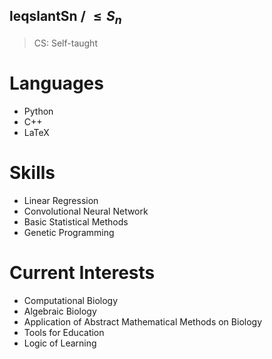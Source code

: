 ## leqslantSn / $\leqslant S_n$



>CS: Self-taught

# Languages
* Python
* C++
* LaTeX

# Skills
* Linear Regression
* Convolutional Neural Network
* Basic Statistical Methods
* Genetic Programming

# Current Interests
* Computational Biology
* Algebraic Biology
* Application of Abstract Mathematical Methods on Biology
* Tools for Education
* Logic of Learning
